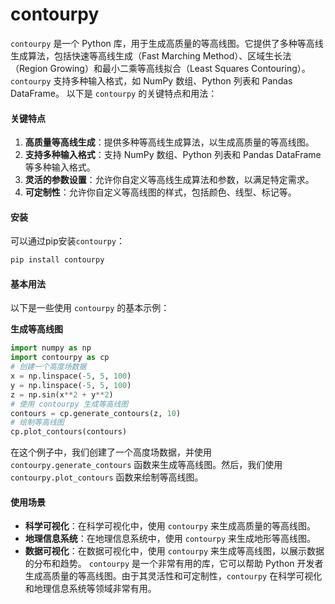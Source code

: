 # contourpy

`contourpy` 是一个 Python 库，用于生成高质量的等高线图。它提供了多种等高线生成算法，包括快速等高线生成（Fast Marching Method）、区域生长法（Region Growing）和最小二乘等高线拟合（Least Squares Contouring）。`contourpy` 支持多种输入格式，如 NumPy 数组、Python 列表和 Pandas DataFrame。 以下是 `contourpy` 的关键特点和用法：

#### 关键特点

1. **高质量等高线生成**：提供多种等高线生成算法，以生成高质量的等高线图。
2. **支持多种输入格式**：支持 NumPy 数组、Python 列表和 Pandas DataFrame 等多种输入格式。
3. **灵活的参数设置**：允许你自定义等高线生成算法和参数，以满足特定需求。
4. **可定制性**：允许你自定义等高线图的样式，包括颜色、线型、标记等。

#### 安装

可以通过pip安装`contourpy`：

```bash
pip install contourpy
```

#### 基本用法

以下是一些使用 `contourpy` 的基本示例：

**生成等高线图**

```python
import numpy as np
import contourpy as cp
# 创建一个高度场数据
x = np.linspace(-5, 5, 100)
y = np.linspace(-5, 5, 100)
z = np.sin(x**2 + y**2)
# 使用 contourpy 生成等高线图
contours = cp.generate_contours(z, 10)
# 绘制等高线图
cp.plot_contours(contours)
```

在这个例子中，我们创建了一个高度场数据，并使用 `contourpy.generate_contours` 函数来生成等高线图。然后，我们使用 `contourpy.plot_contours` 函数来绘制等高线图。

#### 使用场景

* **科学可视化**：在科学可视化中，使用 `contourpy` 来生成高质量的等高线图。
* **地理信息系统**：在地理信息系统中，使用 `contourpy` 来生成地形等高线图。
* **数据可视化**：在数据可视化中，使用 `contourpy` 来生成等高线图，以展示数据的分布和趋势。 `contourpy` 是一个非常有用的库，它可以帮助 Python 开发者生成高质量的等高线图。由于其灵活性和可定制性，`contourpy` 在科学可视化和地理信息系统等领域非常有用。
